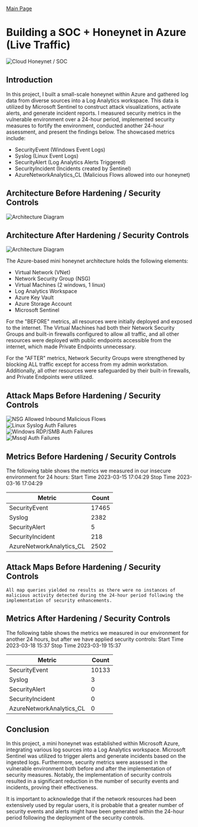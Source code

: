 [Main Page](https://github.com/davidj778/davidj778)

# Building a SOC + Honeynet in Azure (Live Traffic)
![Cloud Honeynet / SOC](https://imgur.com/aq4Ki6P.jpg)

## Introduction

In this project, I built a small-scale honeynet within Azure and gathered log data from diverse sources into a Log Analytics workspace. This data is utilized by Microsoft Sentinel to construct attack visualizations, activate alerts, and generate incident reports. I measured security metrics in the vulnerable environment over a 24-hour period, implemented security measures to fortify the environment, conducted another 24-hour assessment, and present the findings below. The showcased metrics include:


- SecurityEvent (Windows Event Logs)
- Syslog (Linux Event Logs)
- SecurityAlert (Log Analytics Alerts Triggered)
- SecurityIncident (Incidents created by Sentinel)
- AzureNetworkAnalytics_CL (Malicious Flows allowed into our honeynet)

## Architecture Before Hardening / Security Controls
![Architecture Diagram](https://imgur.com/ypJkZ7U.jpg)

## Architecture After Hardening / Security Controls
![Architecture Diagram](https://imgur.com/HvAT9UQ.jpg)

The Azure-based mini honeynet architecture holds the following elements:

- Virtual Network (VNet)
- Network Security Group (NSG)
- Virtual Machines (2 windows, 1 linux)
- Log Analytics Workspace
- Azure Key Vault
- Azure Storage Account
- Microsoft Sentinel

For the "BEFORE" metrics, all resources were initially deployed and exposed to the internet. The Virtual Machines had both their Network Security Groups and built-in firewalls configured to allow all traffic, and all other resources were deployed with public endpoints accessible from the internet, which made Private Endpoints unnecessary.

For the "AFTER" metrics, Network Security Groups were strengthened by blocking ALL traffic except for access from my admin workstation. Additionally, all other resources were safeguarded by their built-in firewalls, and Private Endpoints were utilized.


## Attack Maps Before Hardening / Security Controls
![NSG Allowed Inbound Malicious Flows](https://imgur.com/ZfHEMNQ.png)<br>
![Linux Syslog Auth Failures](https://imgur.com/Wanr1BG.png)<br>
![Windows RDP/SMB Auth Failures](https://imgur.com/12pwTNv.png)<br>
![Mssql Auth Failures](https://imgur.com/G7p4UDe.png)<br>

## Metrics Before Hardening / Security Controls

The following table shows the metrics we measured in our insecure environment for 24 hours:
Start Time 2023-03-15 17:04:29
Stop Time 2023-03-16 17:04:29

| Metric                   | Count
| ------------------------ | -----
| SecurityEvent            | 17465
| Syslog                   | 2382
| SecurityAlert            | 5
| SecurityIncident         | 218
| AzureNetworkAnalytics_CL | 2502

## Attack Maps Before Hardening / Security Controls

```All map queries yielded no results as there were no instances of malicious activity detected during the 24-hour period following the implementation of security enhancements.```

## Metrics After Hardening / Security Controls

The following table shows the metrics we measured in our environment for another 24 hours, but after we have applied security controls:
Start Time 2023-03-18 15:37
Stop Time	2023-03-19 15:37

| Metric                   | Count
| ------------------------ | -----
| SecurityEvent            | 10133
| Syslog                   | 3
| SecurityAlert            | 0
| SecurityIncident         | 0
| AzureNetworkAnalytics_CL | 0

## Conclusion

In this project, a mini honeynet was established within Microsoft Azure, integrating various log sources into a Log Analytics workspace. Microsoft Sentinel was utilized to trigger alerts and generate incidents based on the ingested logs. Furthermore, security metrics were assessed in the vulnerable environment both before and after the implementation of security measures. Notably, the implementation of security controls resulted in a significant reduction in the number of security events and incidents, proving their effectiveness.

It is important to acknowledge that if the network resources had been extensively used by regular users, it is probable that a greater number of security events and alerts might have been generated within the 24-hour period following the deployment of the security controls.
